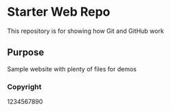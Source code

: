 # Starter Web Repo

This repository is for showing how Git and GitHub work

## Purpose

Sample website with plenty of files for demos

### Copyright

1234567890
